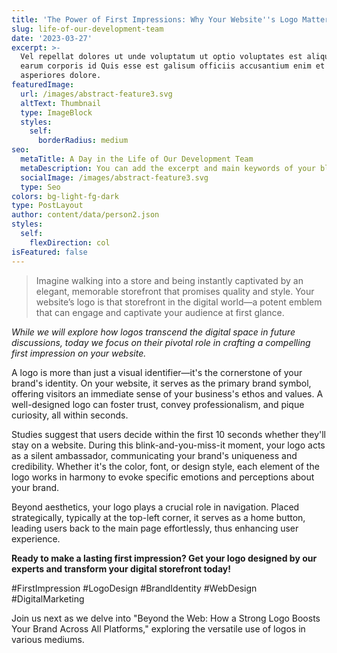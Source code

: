 ```yaml
---
title: 'The Power of First Impressions: Why Your Website''s Logo Matters'
slug: life-of-our-development-team
date: '2023-03-27'
excerpt: >-
  Vel repellat dolores ut unde voluptatum ut optio voluptates est aliquid. Ut
  earum corporis id Quis esse est galisum officiis accusantium enim et
  asperiores dolore.
featuredImage:
  url: /images/abstract-feature3.svg
  altText: Thumbnail
  type: ImageBlock
  styles:
    self:
      borderRadius: medium
seo:
  metaTitle: A Day in the Life of Our Development Team
  metaDescription: You can add the excerpt and main keywords of your blog post here.
  socialImage: /images/abstract-feature3.svg
  type: Seo
colors: bg-light-fg-dark
type: PostLayout
author: content/data/person2.json
styles:
  self:
    flexDirection: col
isFeatured: false
---
```

> Imagine walking into a store and being instantly captivated by an elegant, memorable storefront that promises quality and style. Your website’s logo is that storefront in the digital world—a potent emblem that can engage and captivate your audience at first glance.



*While we will explore how logos transcend the digital space in future discussions, today we focus on their pivotal role in crafting a compelling first impression on your website.*


A logo is more than just a visual identifier—it's the cornerstone of your brand's identity. On your website, it serves as the primary brand symbol, offering visitors an immediate sense of your business's ethos and values. A well-designed logo can foster trust, convey professionalism, and pique curiosity, all within seconds.

Studies suggest that users decide within the first 10 seconds whether they'll stay on a website. During this blink-and-you-miss-it moment, your logo acts as a silent ambassador, communicating your brand's uniqueness and credibility. Whether it's the color, font, or design style, each element of the logo works in harmony to evoke specific emotions and perceptions about your brand.

Beyond aesthetics, your logo plays a crucial role in navigation. Placed strategically, typically at the top-left corner, it serves as a home button, leading users back to the main page effortlessly, thus enhancing user experience.

**Ready to make a lasting first impression? Get your logo designed by our experts and transform your digital storefront today!**

\#FirstImpression #LogoDesign #BrandIdentity #WebDesign #DigitalMarketing

Join us next as we delve into "Beyond the Web: How a Strong Logo Boosts Your Brand Across All Platforms," exploring the versatile use of logos in various mediums.





